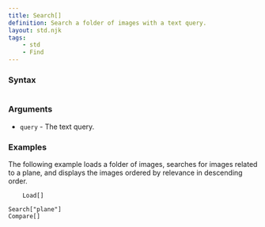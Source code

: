 ```yaml
---
title: Search[]
definition: Search a folder of images with a text query.
layout: std.njk
tags:
    - std
    - Find
---
```


### Syntax

```Search["query"]
```
### Arguments

- `query` - The text query.

### Examples

The following example loads a folder of images, searches for images related to a plane, and displays the images ordered by relevance in descending order.

```In["./folder/"]
    Load[]

Search["plane"]
Compare[]
```